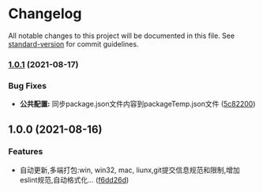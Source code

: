 # Changelog

All notable changes to this project will be documented in this file. See [standard-version](https://github.com/conventional-changelog/standard-version) for commit guidelines.

### [1.0.1](http://192.168.5.122/zovan-cli-template/electron-vue-template/compare/v1.0.0...v1.0.1) (2021-08-17)


### Bug Fixes

* **公共配置:** 同步package.json文件内容到packageTemp.json文件 ([5c82200](http://192.168.5.122/zovan-cli-template/electron-vue-template/commit/5c82200248747e12d65852b6d89c533c425e302e))

## 1.0.0 (2021-08-16)


### Features

* 自动更新,多端打包:win, win32, mac, liunx,git提交信息规范和限制,增加eslint规范,自动格式化... ([f6dd26d](http://192.168.5.122/zovan-cli-template/electron-vue-template/commit/f6dd26db7c6e7a2decbe5992dabc3d96d184dbf0))
